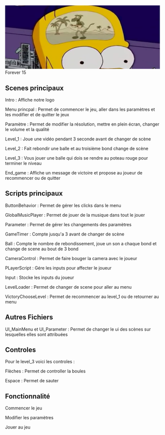 

![Screenshot](ReadmeImage.png)
Forever 15


## Scenes principaux

Intro : Affiche notre logo 

Menu princpal : Permet de commencer le jeu, aller dans les paramètres et les modifier et de quitter le jeux 

Paramètre : Permet de modifier la résolution, mettre en plein écran, changer le volume  et la qualité

Level_1 : Joue une vidéo pendant 3 seconde avant de changer de scène

Level_2 : Fait rebondir une balle et au troisième bond change de scène

Level_3 : Vous jouer une balle qui dois se rendre au poteau rouge pour terminer le niveau

End_game : Affiche un message de victoire et propose au joueur de recommencer ou de quitter


## Scripts principaux
ButtonBehavior : Permet de gérer les clicks dans le menu

GlobalMusicPlayer : Permet de jouer de la musique dans tout le jouer

Parameter : Permet de gérer les changements des paramètres

GameTimer : Compte jusqu'a 3 avant de changer de scène

Ball : Compte le nombre de rebondissement, joue un son a chaque bond et change de scene au bout de 3 bond

CameraControl : Permet de faire bouger la camera avec le joueur

PLayerScript : Gére les inputs pour affecter le joueur

Input : Stocke les inputs du joueur

LevelLoader : Permet de changer de scene pour aller au menu

VictoryChooseLevel :  Permet de recommencer au level_1 ou de retourner au menu
## Autres Fichiers

UI_MainMenu et UI_Parameter : Permet de changer le ui des scènes sur lesquelles elles sont attribuées


## Controles

Pour le level_3 voici les controles : 

Flèches : Permet de controller la boules

Espace : Permet de sauter
## Fonctionnalité

Commencer le jeu

Modifier les paramètres

Jouer au jeu